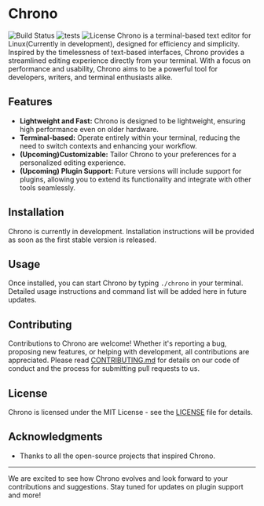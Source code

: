 # Chrono
![Build Status](https://github.com/Shu-AFK/Chrono/actions/workflows/makefile.yml/badge.svg) ![tests](https://github.com/Shu-AFK/Chrono/actions/workflows/run-tests.yml/badge.svg) ![License](https://img.shields.io/badge/license-MIT-blue)
Chrono is a terminal-based text editor for Linux(Currently in development), designed for efficiency and simplicity. Inspired by the timelessness of text-based interfaces, Chrono provides a streamlined editing experience directly from your terminal. With a focus on performance and usability, Chrono aims to be a powerful tool for developers, writers, and terminal enthusiasts alike.

## Features

- **Lightweight and Fast:** Chrono is designed to be lightweight, ensuring high performance even on older hardware.
- **Terminal-based:** Operate entirely within your terminal, reducing the need to switch contexts and enhancing your workflow.
- **(Upcoming)Customizable:** Tailor Chrono to your preferences for a personalized editing experience.
- **(Upcoming) Plugin Support:** Future versions will include support for plugins, allowing you to extend its functionality and integrate with other tools seamlessly.

## Installation

Chrono is currently in development. Installation instructions will be provided as soon as the first stable version is released.

## Usage

Once installed, you can start Chrono by typing `./chrono` in your terminal. Detailed usage instructions and command list will be added here in future updates.

## Contributing

Contributions to Chrono are welcome! Whether it's reporting a bug, proposing new features, or helping with development, all contributions are appreciated. Please read [CONTRIBUTING.md](CONTRIBUTING.md) for details on our code of conduct and the process for submitting pull requests to us.

## License

Chrono is licensed under the MIT License - see the [LICENSE](LICENSE.md) file for details.

## Acknowledgments

- Thanks to all the open-source projects that inspired Chrono.

---

We are excited to see how Chrono evolves and look forward to your contributions and suggestions. Stay tuned for updates on plugin support and more!
